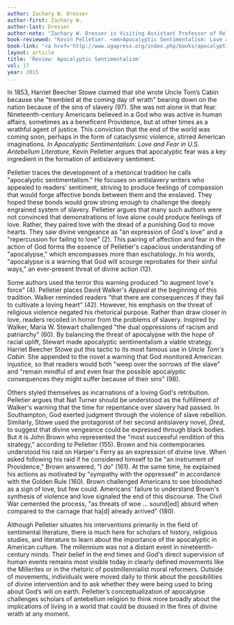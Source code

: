 ```yaml
---
author: Zachary W. Dresser
author-first: Zachary W.
author-last: Dresser
author-note: "Zachary W. Dresser is Visiting Assistant Professor of Religion and Culture at Virginia Tech."
book-reviewed: "Kevin Pelletier. <em>Apocalyptic Sentimentalism: Love and Fear in U.S. Antebellum Literature</em>. Athens and London: University of Georgia Press, 2015. xiv+256 pp. ISBN 978-0-8203-3948-1." 
book-link: "<a href='http://www.ugapress.org/index.php/books/apocalyptic_sentimentalism'>Publisher's Website </a>"
layout: article
title: 'Review: Apocalyptic Sentimentalism'
vol: 17
year: 2015
...
```


In 1853, Harriet Beecher Stowe claimed that she wrote Uncle Tom’s Cabin because she "trembled at the coming day of wrath" bearing down on the nation because of the sins of slavery (97). She was not alone in that fear. Nineteenth-century Americans believed in a God who was active in human affairs, sometimes as a beneficent Providence, but at other times as a wrathful agent of justice. This conviction that the end of the world was coming soon, perhaps in the form of cataclysmic violence, stirred American imaginations. *In Apocalyptic Sentimentalism: Love and Fear in U.S. Antebellum Literature*, Kevin Pelletier argues that apocalyptic fear was a key ingredient in the formation of antislavery sentiment.
 
Pelletier traces the development of a rhetorical tradition he calls "apocalyptic sentimentalism." He focuses on antislavery writers who appealed to readers' sentiment, striving to produce feelings of compassion that would forge affective bonds between them and the enslaved. They hoped these bonds would grow strong enough to challenge the deeply engrained system of slavery. Pelletier argues that many such authors were not convinced that demonstrations of love alone could produce feelings of love. Rather, they paired love with the dread of a punishing God to move hearts. They saw divine vengeance as "an expression of God's love" and a "repercussion for failing to love" (2). This pairing of affection and fear in the action of God forms the essence of Pelletier's capacious understanding of "apocalypse," which encompasses more than eschatology. In his words, "apocalypse is a warning that God will scourge reprobates for their sinful ways," an ever-present threat of divine action (12). 

Some authors used the terror this warning produced "to augment love's force" (4). Pelletier places David Walker's *Appeal* at the beginning of this tradition. Walker reminded readers "that there are consequences if they fail to cultivate a loving heart" (42). However, his emphasis on the threat of religious violence negated his rhetorical purpose. Rather than draw closer in love, readers recoiled in horror from the problems of slavery. Inspired by Walker, Maria W. Stewart challenged "the dual oppressions of racism and patriarchy" (60). By balancing the threat of apocalypse with the hope of racial uplift, Stewart made apocalyptic sentimentalism a viable strategy. Harriet Beecher Stowe put this tactic to its most famous use in *Uncle Tom's Cabin*. She appended to the novel a warning that God monitored American injustice, so that readers would both "weep over the sorrows of the slave" and "remain mindful of and even fear the possible apocalyptic consequences they might suffer because of their sins" (98). 

Others styled themselves as incarnations of a loving God's retribution. Pelletier argues that Nat Turner should be understood as the fulfillment of Walker's warning that the time for repentance over slavery had passed. In Southampton, God exerted judgment through the violence of slave rebellion. Similarly, Stowe used the protagonist of her second antislavery novel, *Dred*, to suggest that divine vengeance could be expressed through black bodies. But it is John Brown who represented the "most successful rendition of this strategy," according to Pelletier (155). Brown and his contemporaries understood his raid on Harper's Ferry as an expression of divine love. When asked following his raid if he considered himself to be "an instrument of Providence," Brown answered, "I do" (161). At the same time, he explained his actions as motivated by "sympathy with the oppressed" in accordance with the Golden Rule (160). Brown challenged Americans to see bloodshed as a sign of love, but few could. Americans' failure to understand Brown's synthesis of violence and love signaled the end of this discourse. The Civil War cemented the process, "as threats of woe … sound[ed] absurd when compared to the carnage that ha[d] already arrived" (180).

Although Pelletier situates his interventions primarily in the field of sentimental literature, there is much here for scholars of history, religious studies, and literature to learn about the importance of the apocalyptic in American culture. The millennium was not a distant event in nineteenth-century minds. Their belief in the end times and God's direct supervision of human events remains most visible today in clearly defined movements like the Millerites or in the rhetoric of postmillennialist moral reformers. Outside of movements, individuals were moved daily to think about the possibilities of divine intervention and to ask whether they were being used to bring about God’s will on earth. Pelletier’s conceptualization of apocalypse challenges scholars of antebellum religion to think more broadly about the implications of living in a world that could be doused in the fires of divine wrath at any moment. 
